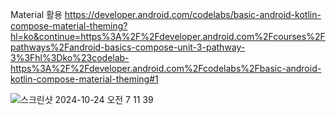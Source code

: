 Material 활용
https://developer.android.com/codelabs/basic-android-kotlin-compose-material-theming?hl=ko&continue=https%3A%2F%2Fdeveloper.android.com%2Fcourses%2Fpathways%2Fandroid-basics-compose-unit-3-pathway-3%3Fhl%3Dko%23codelab-https%3A%2F%2Fdeveloper.android.com%2Fcodelabs%2Fbasic-android-kotlin-compose-material-theming#1

![스크린샷 2024-10-24 오전 7 11 39](https://github.com/user-attachments/assets/bde6092a-7013-4619-a6a3-1e5a1f8b788c)
